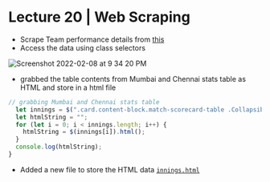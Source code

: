 # Lecture 20 | Web Scraping

- Scrape Team performance details from [this](https://www.espncricinfo.com//series/ipl-2020-21-1210595/mumbai-indians-vs-chennai-super-kings-1st-match-1216492/full-scorecard)
- Access the data using class selectors

![Screenshot 2022-02-08 at 9 34 20 PM](https://user-images.githubusercontent.com/28717686/153027066-2352ca69-cd87-468d-b641-3b718248cb92.png)

- grabbed the table contents from Mumbai and Chennai stats table as HTML and store in a html file

```js
// grabbing Mumbai and Chennai stats table
  let innings = $(".card.content-block.match-scorecard-table .Collapsible");
  let htmlString = "";
  for (let i = 0; i < innings.length; i++) {
    htmlString = $(innings[i]).html();
  }
  console.log(htmlString);
}
```

- Added a new file to store the HTML data [`innings.html`](https://thatbeautifuldream.github.io/pepcoding-webdev/lecture-020/espn-scraper/innings.html)

